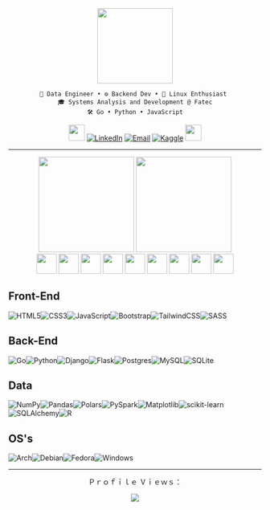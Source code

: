 <div align="center">

<img src="https://github.com/user-attachments/assets/130529c7-1c65-4bc0-8897-707e6a482f85" height="150px">

	💾 Data Engineer • ⚙️ Backend Dev • 🐧 Linux Enthusiast 
 	🎓 Systems Analysis and Development @ Fatec
	🛠 Go • Python • JavaScript
 
<img src="https://github.com/user-attachments/assets/dcfc609b-dc21-4ad5-bf86-77c0471b34f2" width="32px"> [![LinkedIn](https://img.shields.io/badge/-LinkedIn-blue?logo=LinkedIn&logoColor=white&style=flat)](https://www.linkedin.com/in/victor-clivatti/)
[![Email](https://img.shields.io/badge/Email-D14836?style=flat&logo=gmail&logoColor=white)](mailto:joaoclivatti@hotmail.com)
[![Kaggle](https://img.shields.io/badge/Kaggle-035a7d?style=flat&logo=kaggle&logoColor=white)](https://www.kaggle.com/joovictorclivatti) <img src="https://github.com/user-attachments/assets/dccceed7-5876-436c-9ad6-00724b6ec66d" width="32px">

---

<div>

<img height="190px" src="https://github-readme-stats.vercel.app/api/top-langs/?username=VictorClvtt&theme=vue-dark&show_icons=true&hide_border=true&layout=compact&card_width=500&langs_count=8">
<img height="190px" src="https://github-readme-stats.vercel.app/api?username=VictorClvtt&theme=vue-dark&hide_border=true">

</div>

<img height="40px" src="https://cdn.jsdelivr.net/gh/devicons/devicon@latest/icons/pycharm/pycharm-original.svg" />
<img height="40px" src="https://cdn.jsdelivr.net/gh/devicons/devicon@latest/icons/goland/goland-original.svg" />
<img height="40px" src="https://cdn.jsdelivr.net/gh/devicons/devicon@latest/icons/intellij/intellij-original.svg" />
<img height="40px" src="https://cdn.jsdelivr.net/gh/devicons/devicon@latest/icons/datagrip/datagrip-original.svg" />
<img height="40px" src="https://cdn.jsdelivr.net/gh/devicons/devicon@latest/icons/dataspell/dataspell-original.svg" />
<img height="40px" src="https://cdn.jsdelivr.net/gh/devicons/devicon@latest/icons/vscode/vscode-original.svg" />
<img height="40px" src="https://cdn.jsdelivr.net/gh/devicons/devicon@latest/icons/jupyter/jupyter-original-wordmark.svg" />
<img height="40px" src="https://cdn.jsdelivr.net/gh/devicons/devicon@latest/icons/insomnia/insomnia-original.svg" />
<img height="40px" src="https://cdn.jsdelivr.net/gh/devicons/devicon@latest/icons/dbeaver/dbeaver-original.svg" />

</div>  

<div>
  <h2>Front-End</h2>

![HTML5](https://img.shields.io/badge/html5-%23E34F26.svg?style=for-the-badge&logo=html5&logoColor=white)![CSS3](https://img.shields.io/badge/css3-%231572B6.svg?style=for-the-badge&logo=css3&logoColor=white)![JavaScript](https://img.shields.io/badge/javascript-%23323330.svg?style=for-the-badge&logo=javascript&logoColor=%23F7DF1E)![Bootstrap](https://img.shields.io/badge/bootstrap-%238511FA.svg?style=for-the-badge&logo=bootstrap&logoColor=white)![TailwindCSS](https://img.shields.io/badge/tailwindcss-%2338B2AC.svg?style=for-the-badge&logo=tailwind-css&logoColor=white)![SASS](https://img.shields.io/badge/SASS-hotpink.svg?style=for-the-badge&logo=SASS&logoColor=white)
 
</div>
<div>
  <h2>Back-End</h2>

![Go](https://img.shields.io/badge/go-%2300ADD8.svg?style=for-the-badge&logo=go&logoColor=white)![Python](https://img.shields.io/badge/python-3670A0?style=for-the-badge&logo=python&logoColor=ffdd54)![Django](https://img.shields.io/badge/django-%23092E20.svg?style=for-the-badge&logo=django&logoColor=white)![Flask](https://img.shields.io/badge/flask-%23000.svg?style=for-the-badge&logo=flask&logoColor=white)![Postgres](https://img.shields.io/badge/postgres-%23316192.svg?style=for-the-badge&logo=postgresql&logoColor=white)![MySQL](https://img.shields.io/badge/mysql-4479A1.svg?style=for-the-badge&logo=mysql&logoColor=white)![SQLite](https://img.shields.io/badge/sqlite-%2307405e.svg?style=for-the-badge&logo=sqlite&logoColor=white)

</div>
<div>
  <h2>Data</h2>

![NumPy](https://img.shields.io/badge/numpy-%23013243.svg?style=for-the-badge&logo=numpy&logoColor=white)![Pandas](https://img.shields.io/badge/pandas-%23150458.svg?style=for-the-badge&logo=pandas&logoColor=white)![Polars](https://img.shields.io/badge/polars-lightblue.svg?style=for-the-badge&logo=polars&logoColor=black)![PySpark](https://img.shields.io/badge/PySpark-grey?style=for-the-badge&logo=apachespark&logoColor=orange)![Matplotlib](https://img.shields.io/badge/Matplotlib-%23ffffff.svg?style=for-the-badge&logo=Plotly&logoColor=black)![scikit-learn](https://img.shields.io/badge/scikit--learn-%230078D7.svg?style=for-the-badge&logo=scikit-learn&logoColor=F7931E)![SQLAlchemy](https://img.shields.io/badge/SQLAlchemy-%23d71f26.svg?style=for-the-badge&logo=SQLAlchemy&logoColor=white)![R](https://img.shields.io/badge/r-%23276DC3.svg?style=for-the-badge&logo=r&logoColor=white)



</div>
<div>
  <h2>OS's</h2>

![Arch](https://img.shields.io/badge/Arch%20Linux-1793D1?logo=arch-linux&logoColor=fff&style=for-the-badge)![Debian](https://img.shields.io/badge/Debian-D70A53?style=for-the-badge&logo=debian&logoColor=white)![Fedora](https://img.shields.io/badge/Fedora-294172?style=for-the-badge&logo=fedora&logoColor=white)![Windows](https://img.shields.io/badge/Windows-0078D6?style=for-the-badge&logo=windows&logoColor=white)

</div>

---

<div align="center">

<span>Ｐｒｏｆｉｌｅ Ｖｉｅｗｓ：</span>

![](https://count.getloli.com/get/@VictorClvtt.github.readme?theme=booru-lewd)

</div>
